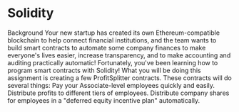 # Solidity
Background Your new startup has created its own Ethereum-compatible blockchain to help connect financial institutions, and the team wants to build smart contracts to automate some company finances to make everyone's lives easier, increase transparency, and to make accounting and auditing practically automatic!  Fortunately, you've been learning how to program smart contracts with Solidity! What you will be doing this assignment is creating a few ProfitSplitter contracts. These contracts will do several things:  Pay your Associate-level employees quickly and easily.  Distribute profits to different tiers of employees.  Distribute company shares for employees in a "deferred equity incentive plan" automatically.
